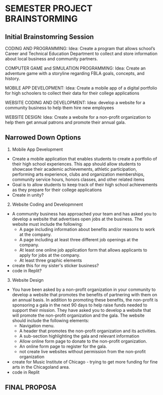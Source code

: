 # SEMESTER PROJECT BRAINSTORMING
## Initial Brainstomring Session

CODING AND PROGRAMMING:
Idea: Create a program that allows school’s Career and Technical Education Department to
collect and store information about local business and community partners. 

COMPUTER GAME and SIMULATION PROGRAMMING:
Idea: Create an adventure game with a storyline regarding FBLA goals, concepts, and history. 

MOBILE APP DEVELOPMENT:
Idea: Create a mobile app of a digital portfolio for high schoolers to collect their data for their college applications

WEBSITE CODING AND DEVELOPMENT:
Idea: develop a website for a community business to help them hire new employees

WEBSITE DESIGN:
Idea: Create a website for a non-profit organization to help them get annual patrons and promote their annual gala. 

## **Narrowed Down Options**
1. Mobile App Development
- Create a mobile application that enables students to create a portfolio of their high school
experiences. This app should allow students to showcase their academic achievements,
athletic participation, performing arts experience, clubs and organization memberships,
community service hours, honors classes, and other related items
- Goal is to allow students to keep track of their high school achievements as they prepare for their college applications
- Create in unity?
2. Website Coding and Developmnent
- A community business has approached your team and has asked you to develop a website that
advertises open jobs at the business. The website must include the following:
  - A page including information about benefits and/or reasons to work at the company.
  - A page including at least three different job openings at the company.
  - At least one online job application form that allows applicants to apply for jobs at the company.
  - At least three graphic elements
- create this for my sister's sticker business?
- code in Replit?
3. Website Design
- You have been asked by a non-profit organization in your community to develop a website
that promotes the benefits of partnering with them on an annual basis. In addition to
promoting these benefits, the non-profit is sponsoring a gala in the next 90 days to help raise
funds needed to support their mission. They have asked you to develop a website that will
promote the non-profit organization and the gala.
The website should include the following elements:
  - Navigation menu.
  - A header that promotes the non-profit organization and its activities.
  - A sub-section highlighting the gala and relevant information
  - Allow online form page to donate to the non-profit organization.
  - An online form page to register for the gala.
  - not create live websites without permission from the non-profit organization
- create for Music Institute of Chicago - trying to get more funding for fine arts in the Chicagoland area.
- code in Replit

## FINAL PROPOSA

